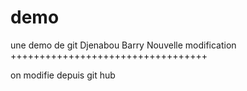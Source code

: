 # demo
une demo de git 
Djenabou Barry 
Nouvelle modification 
++++++++++++++++++++++++++++++++++

on modifie depuis git hub
